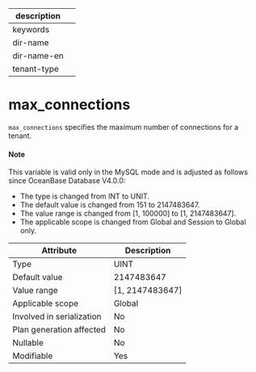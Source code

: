 |description||
|---|---|
|keywords||
|dir-name||
|dir-name-en||
|tenant-type||

# max_connections

`max_connections` specifies the maximum number of connections for a tenant.

<main id="notice" type='explain'>
  <h4>Note</h4>
  <p>This variable is valid only in the MySQL mode and is adjusted as follows since OceanBase Database V4.0.0: </p>
  <ul>
  <li> The type is changed from INT to UNIT. </li>
  <li> The default value is changed from 151 to 2147483647. </li>
  <li> The value range is changed from [1, 100000] to [1, 2147483647]. </li>
  <li> The applicable scope is changed from Global and Session to Global only.  </li>
  </ul>
</main>

| **Attribute** | **Description** |
|----------|------------------|
| Type | UINT |
| Default value | 2147483647 |
| Value range | \[1, 2147483647] |
| Applicable scope | Global |
| Involved in serialization | No |
| Plan generation affected | No |
| Nullable | No |
| Modifiable | Yes |
